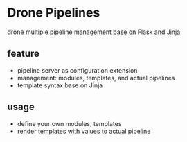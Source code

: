 # Drone Pipelines

drone multiple pipeline management base on Flask and Jinja

## feature

- pipeline server as configuration extension
- management: modules, templates, and actual pipelines
- template syntax base on Jinja

## usage

- define your own modules, templates
- render templates with values to actual pipeline